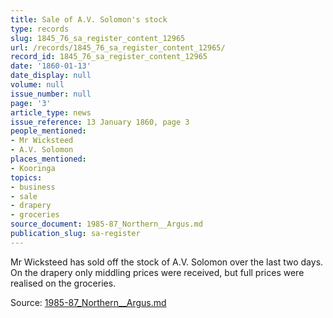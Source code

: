```yaml
---
title: Sale of A.V. Solomon's stock
type: records
slug: 1845_76_sa_register_content_12965
url: /records/1845_76_sa_register_content_12965/
record_id: 1845_76_sa_register_content_12965
date: '1860-01-13'
date_display: null
volume: null
issue_number: null
page: '3'
article_type: news
issue_reference: 13 January 1860, page 3
people_mentioned:
- Mr Wicksteed
- A.V. Solomon
places_mentioned:
- Kooringa
topics:
- business
- sale
- drapery
- groceries
source_document: 1985-87_Northern__Argus.md
publication_slug: sa-register
---
```


Mr Wicksteed has sold off the stock of A.V. Solomon over the last two days.  On the drapery only middling prices were received, but full prices were realised on the groceries.

Source: [1985-87_Northern__Argus.md](/downloads/markdown/1985-87_Northern__Argus.md)
